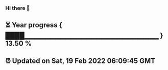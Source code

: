 ### Hi there 👋
⏳ Year progress { ████▁▁▁▁▁▁▁▁▁▁▁▁▁▁▁▁▁▁▁▁▁▁▁▁▁▁ } 13.50 %
---
⏰ Updated on Sat, 19 Feb 2022 06:09:45 GMT
---
